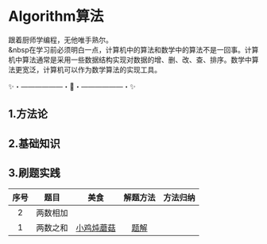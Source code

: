 # Algorithm算法
跟着厨师学编程，无他唯手熟尔。<br>
&nbsp在学习前必须明白一点，计算机中的算法和数学中的算法不是一回事。计算机中算法通常是采用一些数据结构实现对数据的增、删、改、查、排序。数学中算法更宽泛，计算机可以作为数学算法的实现工具。

✨・――――――・🌟・――――――・✨

## 1.方法论





## 2.基础知识





## 3.刷题实践
| 序号 | 题目     | 美食 | 解题方法 | 方法归纳 |
| :--: | -------- | ---- | :------: | :------: |
|  2   | 两数相加 |      |          |          |
|  1   | 两数之和 |  [小鸡炖蘑菇](https://leetcode.cn/problems/two-sum/description/) |   [题解](https://leetcode.cn/problems/two-sum/description/)       |          |

